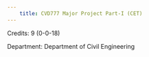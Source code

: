 ```yaml
---
    title: CVD777 Major Project Part-I (CET)
---
```

Credits: 9 (0-0-18)

Department: Department of Civil Engineering

